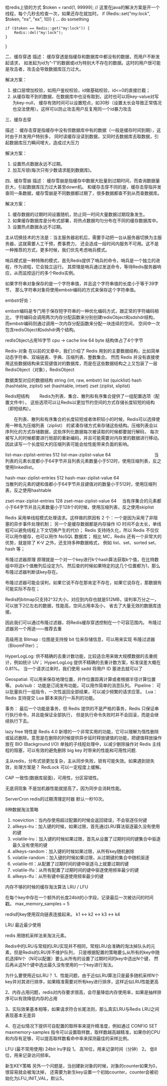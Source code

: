
给redis上锁的方式
$token = rand(1, 99999);
// 这里在java的解决方案是开一个线程，每个几秒去检查一次，如果还存在就加时。
if (Redis::set("my:lock", $token, "nx", "ex", 10)) {
    ... do something
    
    if ($token == Redis::get("my:lock")) {
        Redis::del("my:lock");
    }
}





二、缓存穿透
描述：
缓存穿透是指缓存和数据库中都没有的数据，而用户不断发起请求，
如发起为id为“-1”的数据或id为特别大不存在的数据。这时的用户很可能是攻击者，攻击会导致数据库压力过大。

解决方案：
1. 接口层增加校验，如用户鉴权校验，id做基础校验，id<=0的直接拦截；
2. 从缓存取不到的数据，在数据库中也没有取到，这时也可以将key-value对写为key-null，
缓存有效时间可以设置短点，如30秒（设置太长会导致正常情况也没法使用）。这样可以防止攻击用户反复用同一个id暴力攻击


三、缓存击穿

描述：
缓存击穿是指缓存中没有但数据库中有的数据（一般是缓存时间到期），这时由于并发用户特别多，
同时读缓存没读到数据，又同时去数据库去取数据，引起数据库压力瞬间增大，造成过大压力

解决方案：
1. 设置热点数据永远不过期。
2. 加互斥锁(每次只有少数请求能到数据库)。


四、缓存雪崩
描述：
缓存雪崩是指缓存中数据大批量到过期时间，而查询数据量巨大，引起数据库压力过大甚至down机。
和缓存击穿不同的是，缓存击穿指并发查同一条数据，缓存雪崩是不同数据都过期了，很多数据都查不到从而查数据库。

解决方案：
1. 缓存数据的过期时间设置随机，防止同一时间大量数据过期现象发生。
2. 如果缓存数据库是分布式部署，将热点数据均匀分布在不同的缓存数据库中。
3. 设置热点数据永远不过期。



主从切换技术的方法是：当主服务器宕机后，需要手动把一台从服务器切换为主服务器，这就需要人工干预，费事费力，
还会造成一段时间内服务不可用。这不是一种推荐的方式，更多时候，我们优先考虑哨兵模式。

哨兵模式是一种特殊的模式，首先Redis提供了哨兵的命令，哨兵是一个独立的进程，作为进程，它会独立运行。
其原理是哨兵通过发送命令，等待Redis服务器响应，从而监控运行的多个Redis实例。




如果字符串对象保存的是一个字符串值，并且这个字符串值的长度小于等于39字节，
那么字符串对象将使用embstr编码的方式来保存这个字符串值。


embstr好处：

embstr编码是专门用于保存短字符串的一种优化编码方式，跟正常的字符编码相比，
字符编码会调用两次内存分配函数来分别创建redisObject和sdshdr结构，
而embstr编码则通过调用一次内存分配函数来分配一块连续的空间，
空间中一次包含redisObject和sdshdr两个结构。


redIsObject占用16字节
cpu -> cache line 64 byte
结构体占了4个字节


Redis-对象
在以前的文章中，我们介绍了 Redis 用到的主要数据结构，比如简单动态字符串、双端链表、字典、压缩列表、整数集合。
然而 Redis 并没有直接使用这些数据结构来实现键值对的数据库，而是在这些数据结构之上又包装了一层
 RedisObject（对象），RedisObject 
 
 数据类型对应的数据结构
 string (int, raw, embstr)
 list (quicklist)
 hash (hashtable, ziplist)
 set (hashtable, intset)
 zset (ziplist, sliplist)
 
 Redis短结构
 　　Redis为列表、集合、散列和有序集合提供了一组配置选项（配置文件中），
 这些选项可以让Redis以更加节约空间的方式存储长度较短的结构（即短结构）。
 
 　　在列表、散列和有序集合的长度较短或者体积较小的时候，Redis可以选择使用一种名为压缩列表（ziplist）
 的紧凑存储方式来存储这些结构。压缩列表会以序列化的方式存储数据，这些序列化数据每次被读取的时候都要就行解码，
 每次被写入的时候都要进行局部的重新编码，并且可能需要对内存里的数据进行移动。
 因此读写一个长度较大的压缩列表可能会给性能带来负面的影响。
 
 
 list-max-ziplist-entries 512
 list-max-ziplist-value 64　　　　　　　　　　当列表的元素长度都小于64字节并且列表元素数量小于512时，使用压缩列表，反之使用linkedlist。
 
 hash-max-ziplist-entries 512
 hash-max-ziplist-value 64　　　　　　　　　　当散列的元素的键和值都小于64字节并且键值对的数量小于512时，使用压缩列表，反之使用hashtable
 
 zset-max-ziplist-entries 128
 zset-max-ziplist-value 64　
 当有序集合的元素都小于64字节并且元素数量小于128个的时候，使用压缩列表，反之使用skiplist
 
 
 
 Redis 采用单线程模式处理请求。这样做的原因有 2 个：一个是因为采用了非阻塞的异步事件处理机制；
 另一个是缓存数据都是内存操作 IO 时间不会太长，单线程可以避免线程上下文切换产生的代价； 
 Redis 支持持久化，所以 Redis 不仅仅可以用作缓存，也可以用作 NoSQL 数据库； 
 相比 MC，Redis 还有一个非常大的优势，就是除了 K-V 之外，还支持多种数据格式，
 例如 list、set、sorted set、hash 等；
 
 布隆过滤器原理
 原理就是一个对一个key进行k个hash算法获取k个值，在比特数组中将这k个值散列后设定为1，
 然后查的时候如果特定的这几个位置都为1，那么布隆过滤器判断该key存在。
 
 布隆过滤器可能会误判，如果它说不存在那肯定不存在，如果它说存在，那数据有可能实际不存在；
 
 Redis的bitmap只支持2^32大小，对应到内存也就是512MB，误判率万分之一，可以放下2亿左右的数据，性能高，空间占用率及小，
 省去了大量无效的数据库连接。
 
 因此我们可以通过布隆过滤器，将Redis缓存穿透控制在一个可容范围内。
 布隆过滤器另一个用途——推荐去重
 
 
 高级用法
 Bitmap : 位图是支持按 bit 位来存储信息，可以用来实现 布隆过滤器（BloomFilter）； 
 
 HyperLogLog: 供不精确的去重计数功能，比较适合用来做大规模数据的去重统计，例如统计 UV； 
 HyperLogLog 提供不精确的去重计数方案，标准误差大概在 0.81%。
 当一个请求过来时，我们使用 sadd 将用户 ID 塞进去就可以了
 
 Geospatial: 可以用来保存地理位置，并作位置距离计算或者根据半径计算位置等。
 pub/sub： 功能是订阅发布功能，可以用作简单的消息队列。 
 Pipeline： 可以批量执行一组指令，一次性返回全部结果，可以减少频繁的请求应答。 
 Lua： Redis 支持提交 Lua 脚本来执行一系列的功能。
 
 事务： 最后一个功能是事务，但 Redis 提供的不是严格的事务，Redis 只保证串行执行命令，并且能保证全部执行，
 但是执行命令失败时并不会回滚，而是会继续执行下去。
 
 
 lazy free 特性是 Redis 4.0 新增的一个非常实用的功能，它可以理解为惰性删除或延迟删除。意思是在删除的时候提供异步延时释放键值的功能，把键值释放操作放在 BIO (Background I/O) 单独的子线程处理中，以减少删除操作对 Redis 主线程的阻塞，可以有效的避免删除 big key 时带来的性能和可用性问题.



主从redis，分布式锁更加复杂，主从同步失败，锁有可能失效。如果遇到锁失效，处理方案是？
RedLock 可以一定程度上缓解。

CAP 一致性(数据库层面)，可用性，分区容错性。


无底洞现象 不是加机器性能就提高了，因为同步会消耗性能。

ServerCron redis的过期清理定时器 默认一秒10次。



8种数据淘汰策略
1. noeviction：当内存使用超过配置的时候会返回错误，不会驱逐任何键
2. allkeys-lru：加入键的时候，如果过限，首先通过LRU算法驱逐最久没有使用的键
3. volatile-lru：加入键的时候如果过限，首先从设置了过期时间的键集合中驱逐最久没有使用的键
4. allkeys-random：加入键的时候如果过限，从所有key随机删除
5. volatile-random：加入键的时候如果过限，从过期键的集合中随机驱逐
6. volatile-ttl：从配置了过期时间的键中驱逐马上就要过期的键
7. volatile-lfu：从所有配置了过期时间的键中驱逐使用频率最少的键
8. allkeys-lfu：从所有键中驱逐使用频率最少的键

内存不够的时候的缓存淘汰算法 LRU / LFU

在每个key中存在一个额外的长度24bit的小字段，记录最后一次被访问的时间戳。
max_memory_samples = 5

redis的key使用双向链表连接起来。
k1 <-> k2 <-> k3 <-> k4



LRU  最近最少使用

redis 用随机采样法来淘汰元素。

Redis中的LRU与常规的LRU实现并不相同，常规LRU会准确的淘汰掉队头的元素，但是Redis的LRU并不维护队列，
只是根据配置的策略要么从所有的key中随机选择N个（N可以配置）要么从所有的设置了过期时间的key中选出N个键，
然后再从这N个键中选出最久没有使用的一个key进行淘汰。

为什么要使用近似LRU？
1、性能问题，由于近似LRU算法只是最多随机采样N个key并对其进行排序，如果精准需要对所有key进行排序，这样近似LRU性能更高

2、内存占用问题，redis对内存要求很高，会尽量降低内存使用率，如果是抽样排序可以有效降低内存的占用

3、实际效果基本相等，如果请求符合长尾法则，那么真实LRU与Redis LRU之间表现基本无差异

4、在近似情况下提供可自配置的取样率来提升精准度，例如通过 CONFIG SET maxmemory-samples <count> 
指令可以设置取样数，取样数越高越精准，如果你的CPU和内存有足够，可以提高取样数看命中率来探测最佳的采样比例。



LFU (最不常用使用) 24bit lru字段
1。 高16位，用来记录时间（分钟）
2。 低8位，用来记录访问频率。

新生KEY策略
另外一个问题是，当创建新对象的时候，对象的counter如果为0，很容易就会被淘汰掉，
还需要为新生key设置一个初始counter。counter会被初始化为LFU_INIT_VAL，默认5。
